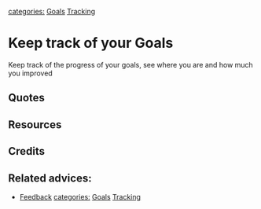 [categories:](categories/index.md) [Goals](../categories/Goals.md) [Tracking](../categories/Tracking.md)
# Keep track of your Goals

Keep track of the progress of your goals, see where you are and how much you improved

## Quotes

## Resources

## Credits

## Related advices:

- [Feedback]()
[categories:](categories/index.md) [Goals](../categories/Goals.md) [Tracking](../categories/Tracking.md)